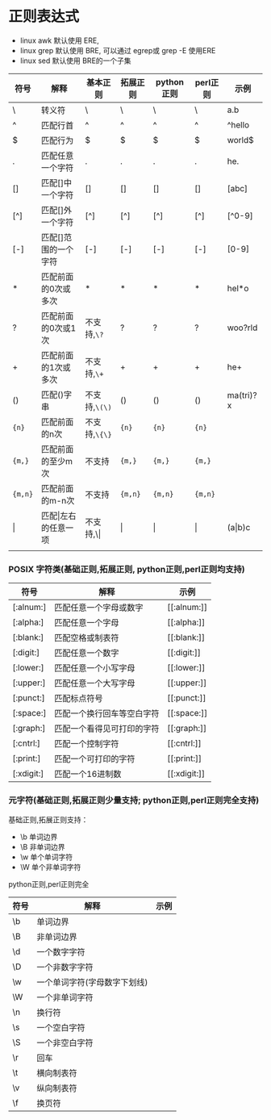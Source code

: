# 正则表达式

* linux awk  默认使用 ERE,  
* linux grep 默认使用 BRE, 可以通过 egrep或 grep -E 使用ERE  
* linux sed  默认使用 BRE的一个子集  

| 符号      | 解释              | 基本正则         | 拓展正则    | python正则 | perl正则  | 示例          |
|---------|-----------------|--------------|---------|----------|---------|-------------|
| \       | 转义符             | \            | \       | \        | \       | a\.b        | 
| ^       | 匹配行首            | ^            | ^       | ^        | ^       | ^hello      |
| $       | 匹配行为            | $            | $       | $        | $       | world$      |
| .       | 匹配任意一个字符        | .            | .       | .        | .       | he.         |       
| []      | 匹配[]中一个字符       | []           | []      | []       | []      | [abc]       |    
| [^]     | 匹配[]外一个字符       | [^]          | [^]     | [^]      | [^]     | [^0-9]      |
| [-]     | 匹配[]范围的一个字符     | [-]          | [-]     | [-]      | [-]     | [0-9]       |
| *       | 匹配前面的0次或多次      | *            | *       | *        | *       | hel*o       |
| ?       | 匹配前面的0次或1次      | 不支持,`\?`     | ?       | ?        | ?       | woo?rld     |
| +       | 匹配前面的1次或多次      | 不支持,`\+`     | +       | +        | +       | he+         |
| ()      | 匹配()字串          | 不支持,`\(\)`   | ()      | ()       | ()      | ma(tri)?x   |
| `{n}`   | 匹配前面的n次         | 不支持,`\{\}`   | `{n}`   | `{n}`    | `{n}`   |             |
| `{m,}`  | 匹配前面的至少m次       | 不支持          | `{m,}`  | `{m,}`   | `{m,}`  |             | 
| `{m,n}` | 匹配前面的m-n次       | 不支持          | `{m,n}` | `{m,n}`  | `{m,n}` |             |   
| &#124;  | 匹配&#124;左右的任意一项 | 不支持,\\&#124; | &#124;  | &#124;   | &#124;  | (a&#124;b)c |         
|         |                 |              |         |          |         |          



### POSIX 字符类(基础正则,拓展正则, python正则,perl正则均支持)

| 符号         | 解释            | 示例            |
|------------|---------------|---------------|
| [:alnum:]  | 匹配任意一个字母或数字   | [\[:alnum:]]  | 
| [:alpha:]  | 匹配任意一个字母      | [\[:alpha:]]  | 
| [:blank:]  | 匹配空格或制表符      | [\[:blank:]]  |
| [:digit:]  | 匹配任意一个数字      | [\[:digit:]]  |
| [:lower:]  | 匹配任意一个小写字母    | [\[:lower:]]  |
| [:upper:]  | 匹配任意一个大写字母    | [\[:upper:]]  |
| [:punct:]  | 匹配标点符号        | [\[:punct:]]  |
| [:space:]  | 匹配一个换行回车等空白字符 | [\[:space:]]  |
| [:graph:]  | 匹配一个看得见可打印的字符 | [\[:graph:]]  |
| [:cntrl:]  | 匹配一个控制字符      | [\[:cntrl:]]  
| [:print:]  | 匹配一个可打印的字符    | [\[:print:]]  
| [:xdigit:] | 匹配一个16进制数     | [\[:xdigit:]] |



### 元字符(基础正则,拓展正则少量支持; python正则,perl正则完全支持)

基础正则,拓展正则支持：

+ \b 单词边界
+ \B 非单词边界
+ \w 单个单词字符
+ \W 单个非单词字符 

python正则,perl正则完全

| 符号  | 解释              | 示例  |
|-----|-----------------|-----|
| \b  | 单词边界            |     |
| \B  | 非单词边界           |     |
| \d  | 一个数字字符          |     |
| \D  | 一个非数字字符         |     |
| \w  | 一个单词字符(字母数字下划线) |     |
| \W  | 一个非单词字符         |     |
| \n  | 换行符             |     |
| \s  | 一个空白字符          |     |
| \S  | 一个非空白字符         |     |
| \r  | 回车              |     |
| \t  | 横向制表符           |     |
| \v  | 纵向制表符           |     |
| \f  | 换页符             |     |

